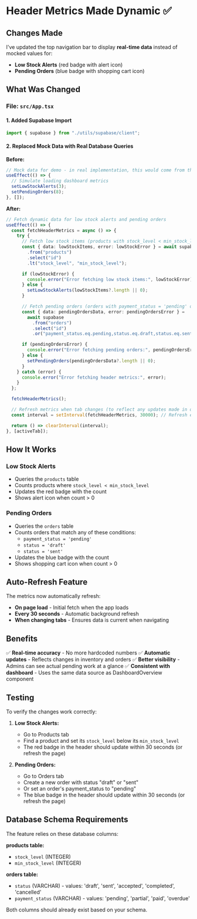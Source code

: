 # Header Metrics Made Dynamic ✅

## Changes Made

I've updated the top navigation bar to display **real-time data** instead of mocked values for:

- **Low Stock Alerts** (red badge with alert icon)
- **Pending Orders** (blue badge with shopping cart icon)

## What Was Changed

### File: `src/App.tsx`

#### 1. Added Supabase Import

```typescript
import { supabase } from "./utils/supabase/client";
```

#### 2. Replaced Mock Data with Real Database Queries

**Before:**

```typescript
// Mock data for demo - in real implementation, this would come from the database
useEffect(() => {
  // Simulate loading dashboard metrics
  setLowStockAlerts(3);
  setPendingOrders(8);
}, []);
```

**After:**

```typescript
// Fetch dynamic data for low stock alerts and pending orders
useEffect(() => {
  const fetchHeaderMetrics = async () => {
    try {
      // Fetch low stock items (products with stock_level < min_stock_level)
      const { data: lowStockItems, error: lowStockError } = await supabase
        .from("products")
        .select("id")
        .lt("stock_level", "min_stock_level");

      if (lowStockError) {
        console.error("Error fetching low stock items:", lowStockError);
      } else {
        setLowStockAlerts(lowStockItems?.length || 0);
      }

      // Fetch pending orders (orders with payment_status = 'pending' or status in 'draft', 'sent')
      const { data: pendingOrdersData, error: pendingOrdersError } =
        await supabase
          .from("orders")
          .select("id")
          .or("payment_status.eq.pending,status.eq.draft,status.eq.sent");

      if (pendingOrdersError) {
        console.error("Error fetching pending orders:", pendingOrdersError);
      } else {
        setPendingOrders(pendingOrdersData?.length || 0);
      }
    } catch (error) {
      console.error("Error fetching header metrics:", error);
    }
  };

  fetchHeaderMetrics();

  // Refresh metrics when tab changes (to reflect any updates made in other tabs)
  const interval = setInterval(fetchHeaderMetrics, 30000); // Refresh every 30 seconds

  return () => clearInterval(interval);
}, [activeTab]);
```

## How It Works

### Low Stock Alerts

- Queries the `products` table
- Counts products where `stock_level < min_stock_level`
- Updates the red badge with the count
- Shows alert icon when count > 0

### Pending Orders

- Queries the `orders` table
- Counts orders that match any of these conditions:
  - `payment_status = 'pending'`
  - `status = 'draft'`
  - `status = 'sent'`
- Updates the blue badge with the count
- Shows shopping cart icon when count > 0

## Auto-Refresh Feature

The metrics now automatically refresh:

- **On page load** - Initial fetch when the app loads
- **Every 30 seconds** - Automatic background refresh
- **When changing tabs** - Ensures data is current when navigating

## Benefits

✅ **Real-time accuracy** - No more hardcoded numbers
✅ **Automatic updates** - Reflects changes in inventory and orders
✅ **Better visibility** - Admins can see actual pending work at a glance
✅ **Consistent with dashboard** - Uses the same data source as DashboardOverview component

## Testing

To verify the changes work correctly:

1. **Low Stock Alerts:**

   - Go to Products tab
   - Find a product and set its `stock_level` below its `min_stock_level`
   - The red badge in the header should update within 30 seconds (or refresh the page)

2. **Pending Orders:**
   - Go to Orders tab
   - Create a new order with status "draft" or "sent"
   - Or set an order's payment_status to "pending"
   - The blue badge in the header should update within 30 seconds (or refresh the page)

## Database Schema Requirements

The feature relies on these database columns:

**products table:**

- `stock_level` (INTEGER)
- `min_stock_level` (INTEGER)

**orders table:**

- `status` (VARCHAR) - values: 'draft', 'sent', 'accepted', 'completed', 'cancelled'
- `payment_status` (VARCHAR) - values: 'pending', 'partial', 'paid', 'overdue'

Both columns should already exist based on your schema.
